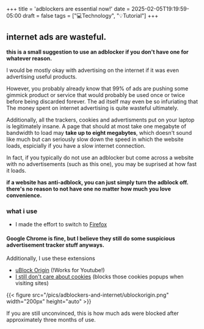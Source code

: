 +++
title = 'adblockers are essential now!'
date = 2025-02-05T19:19:59-05:00
draft = false
tags = ["💻Technology", "💡Tutorial"]
+++

## internet ads are wasteful.

**this is a small suggestion to use an adblocker if you don't have one for whatever reason.**

I would be mostly okay with advertising on the internet if it was even advertising useful products. 

However, you probably already know that 99% of ads are pushing some gimmick product or service that would probably be used once or twice before being discarded forever. The ad itself may even be so infuriating that The money spent on internet advertising is quite wasteful ultimately.

Additionally, all the trackers, cookies and advertisments put on your laptop is legitimately insane. A page that should at most take one megabyte of bandwidth to load may **take up to eight megabytes**, which doesn't sound like much but can seriously slow down the speed in which the website loads, espicially if you have a slow internet connection. 

In fact, if you typically do not use an adblocker but come across a website with no advertisements (such as this one), you may be suprised at how fast it loads.

**if a website has anti-adblock, you can just simply turn the adblock off. there's no reason to not have one no matter how much you love convenience.**

### what i use

- I made the effort to switch to [Firefox](https://www.mozilla.org/en-CA/firefox/new/)

#### Google Chrome is fine, but I believe they still do some suspicious advertisement tracker stuff anyways.

Additionally, I use these extensions

- [uBlock Origin](https://addons.mozilla.org/en-US/firefox/addon/ublock-origin/) (!Works for Youtube!)
- [I still don't care about cookies](https://addons.mozilla.org/en-US/firefox/addon/istilldontcareaboutcookies/) (blocks those cookies popups when visiting sites)
  
{{< figure src="/pics/adblockers-and-internet/ublockorigin.png" width="200px" height="auto" >}}

If you are still unconvinced, this is how much ads were blocked after approximately three months of use.